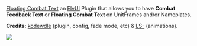 [Floating Combat Text](https://www.tukui.org/addons.php?id=137) an [ElvUI](https://www.tukui.org/download.php?ui=elvui) Plugin that allows you to have **Combat Feedback Text** or **Floating Combat Text** on UnitFrames and/or Nameplates.

**Credits:** [kodewdle](https://github.com/kodewdle) (plugin, config, fade mode, etc) & [LS-](https://github.com/ls-) (animations).

![](https://www.tukui.org/addons/Simpy/1555787046/screenshot.png)
